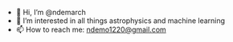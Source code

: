 - 👋 Hi, I’m @ndemarch
- 👀 I’m interested in all things astrophysics and machine learning
- 📫 How to reach me: ndemo1220@gmail.com

<!---
ndemarch/ndemarch is a ✨ special ✨ repository because its `README.md` (this file) appears on your GitHub profile.
You can click the Preview link to take a look at your changes.
--->
